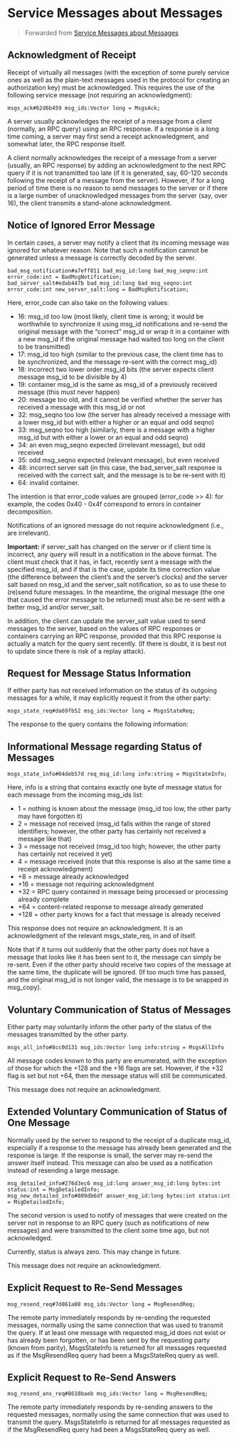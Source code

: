 # Service Messages about Messages
> Forwarded from [Service Messages about Messages](https://core.telegram.org/mtproto/service_messages_about_messages)

## Acknowledgment of Receipt
Receipt of virtually all messages (with the exception of some purely service ones as well as the plain-text messages used in the protocol for creating an authorization key) must be acknowledged.
This requires the use of the following service message (not requiring an acknowledgment):

```
msgs_ack#62d6b459 msg_ids:Vector long = MsgsAck;
```

A server usually acknowledges the receipt of a message from a client (normally, an RPC query) using an RPC response. If a response is a long time coming, a server may first send a receipt acknowledgment, and somewhat later, the RPC response itself.

A client normally acknowledges the receipt of a message from a server (usually, an RPC response) by adding an acknowledgment to the next RPC query if it is not transmitted too late (if it is generated, say, 60-120 seconds following the receipt of a message from the server). However, if for a long period of time there is no reason to send messages to the server or if there is a large number of unacknowledged messages from the server (say, over 16), the client transmits a stand-alone acknowledgment.

## Notice of Ignored Error Message
In certain cases, a server may notify a client that its incoming message was ignored for whatever reason. Note that such a notification cannot be generated unless a message is correctly decoded by the server.

```
bad_msg_notification#a7eff811 bad_msg_id:long bad_msg_seqno:int error_code:int = BadMsgNotification;
bad_server_salt#edab447b bad_msg_id:long bad_msg_seqno:int error_code:int new_server_salt:long = BadMsgNotification;
```

Here, error_code can also take on the following values:

- 16: msg_id too low (most likely, client time is wrong; it would be worthwhile to synchronize it using msg_id notifications and re-send the original message with the “correct” msg_id or wrap it in a container with a new msg_id if the original message had waited too long on the client to be transmitted)
- 17: msg_id too high (similar to the previous case, the client time has to be synchronized, and the message re-sent with the correct msg_id)
- 18: incorrect two lower order msg_id bits (the server expects client message msg_id to be divisible by 4)
- 19: container msg_id is the same as msg_id of a previously received message (this must never happen)
- 20: message too old, and it cannot be verified whether the server has received a message with this msg_id or not
- 32: msg_seqno too low (the server has already received a message with a lower msg_id but with either a higher or an equal and odd seqno)
- 33: msg_seqno too high (similarly, there is a message with a higher msg_id but with either a lower or an equal and odd seqno)
- 34: an even msg_seqno expected (irrelevant message), but odd received
- 35: odd msg_seqno expected (relevant message), but even received
- 48: incorrect server salt (in this case, the bad_server_salt response is received with the correct salt, and the message is to be re-sent with it)
- 64: invalid container.

The intention is that error_code values are grouped (error_code >> 4): for example, the codes 0x40 - 0x4f correspond to errors in container decomposition.

Notifications of an ignored message do not require acknowledgment (i.e., are irrelevant).

**Important:** if server_salt has changed on the server or if client time is incorrect, any query will result in a notification in the above format. The client must check that it has, in fact, recently sent a message with the specified msg_id, and if that is the case, update its time correction value (the difference between the client’s and the server’s clocks) and the server salt based on msg_id and the server_salt notification, so as to use these to (re)send future messages. In the meantime, the original message (the one that caused the error message to be returned) must also be re-sent with a better msg_id and/or server_salt.

In addition, the client can update the server_salt value used to send messages to the server, based on the values of RPC responses or containers carrying an RPC response, provided that this RPC response is actually a match for the query sent recently. (If there is doubt, it is best not to update since there is risk of a replay attack).

## Request for Message Status Information
If either party has not received information on the status of its outgoing messages for a while, it may explicitly request it from the other party:

```
msgs_state_req#da69fb52 msg_ids:Vector long = MsgsStateReq;
```

The response to the query contains the following information:

## Informational Message regarding Status of Messages
```
msgs_state_info#04deb57d req_msg_id:long info:string = MsgsStateInfo;
```

Here, info is a string that contains exactly one byte of message status for each message from the incoming msg_ids list:

- 1 = nothing is known about the message (msg_id too low, the other party may have forgotten it)
- 2 = message not received (msg_id falls within the range of stored identifiers; however, the other party has certainly not received a message like that)
- 3 = message not received (msg_id too high; however, the other party has certainly not received it yet)
- 4 = message received (note that this response is also at the same time a receipt acknowledgment)
- +8 = message already acknowledged
- +16 = message not requiring acknowledgment
- +32 = RPC query contained in message being processed or processing already complete
- +64 = content-related response to message already generated
- +128 = other party knows for a fact that message is already received

This response does not require an acknowledgment. It is an acknowledgment of the relevant msgs_state_req, in and of itself.

Note that if it turns out suddenly that the other party does not have a message that looks like it has been sent to it, the message can simply be re-sent. Even if the other party should receive two copies of the message at the same time, the duplicate will be ignored. (If too much time has passed, and the original msg_id is not longer valid, the message is to be wrapped in msg_copy).

## Voluntary Communication of Status of Messages
Either party may voluntarily inform the other party of the status of the messages transmitted by the other party.

```
msgs_all_info#8cc0d131 msg_ids:Vector long info:string = MsgsAllInfo
```

All message codes known to this party are enumerated, with the exception of those for which the +128 and the +16 flags are set. However, if the +32 flag is set but not +64, then the message status will still be communicated.

This message does not require an acknowledgment.

## Extended Voluntary Communication of Status of One Message
Normally used by the server to respond to the receipt of a duplicate msg_id, especially if a response to the message has already been generated and the response is large. If the response is small, the server may re-send the answer itself instead. This message can also be used as a notification instead of resending a large message.

```
msg_detailed_info#276d3ec6 msg_id:long answer_msg_id:long bytes:int status:int = MsgDetailedInfo;
msg_new_detailed_info#809db6df answer_msg_id:long bytes:int status:int = MsgDetailedInfo;
```

The second version is used to notify of messages that were created on the server not in response to an RPC query (such as notifications of new messages) and were transmitted to the client some time ago, but not acknowledged.

Currently, status is always zero. This may change in future.

This message does not require an acknowledgment.

## Explicit Request to Re-Send Messages
```
msg_resend_req#7d861a08 msg_ids:Vector long = MsgResendReq;
```
The remote party immediately responds by re-sending the requested messages, normally using the same connection that was used to transmit the query. If at least one message with requested msg_id does not exist or has already been forgotten, or has been sent by the requesting party (known from parity), MsgsStateInfo is returned for all messages requested as if the MsgResendReq query had been a MsgsStateReq query as well.

## Explicit Request to Re-Send Answers
```
msg_resend_ans_req#8610baeb msg_ids:Vector long = MsgResendReq;
```

The remote party immediately responds by re-sending answers to the requested messages, normally using the same connection that was used to transmit the query. MsgsStateInfo is returned for all messages requested as if the MsgResendReq query had been a MsgsStateReq query as well.
